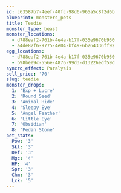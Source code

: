 ```yaml
---
id: c63587b7-4eef-40fc-98d6-965a5c8f2d6b
blueprint: monsters_pets
title: Teedie
monster_type: beast
monster_locations:
  - d788eaf2-761b-4e4a-b17f-035e9670b950
  - a4de82f6-9775-4e04-bf49-6b264336ff92
egg_locations:
  - d788eaf2-761b-4e4a-b17f-035e9670b950
  - b98bee9c-556e-4876-99d3-d13226edf59d
syncro_effect: Paralysis
sell_price: '70'
slug: teedie
monster_drops:
  1: 'Exp + Lucre'
  2: 'Round Seed'
  3: 'Animal Hide'
  4: 'Sleepy Eye'
  5: 'Angel Feather'
  6: 'Little Eye'
  7: 'Obsidian'
  8: 'Pedan Stone'
pet_stats:
  Pow: '3'
  Skl: '3'
  Def: '3'
  Mgc: '4'
  HP: '4'
  Spr: '3'
  Chm: '3'
  Lck: '5'
---
```


